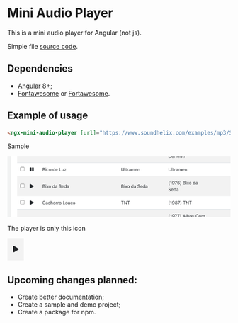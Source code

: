 Mini Audio Player
=================
This is a mini audio player for Angular (not js).

Simple file [source code](ngx-mini-audio-player.ts).

## Dependencies
- [Angular 8+](https://angular.io/);
- [Fontawesome](https://fontawesome.com/) or [Fortawesome](https://fortawesome.com/).

## Example of usage
```html
<ngx-mini-audio-player [url]="https://www.soundhelix.com/examples/mp3/SoundHelix-Song-1.mp3"></ngx-mini-audio-player>
```

Sample

![Sample](sample-mini-audio-player.png)

The player is only this icon

![The player is only icon](E9E9278D-B0C0-4A27-B972-CB66E02FF85B.jpeg)

## Upcoming changes planned:
- Create better documentation;
- Create a sample and demo project;
- Create a package for npm.
